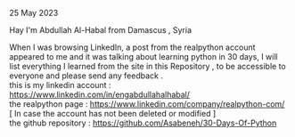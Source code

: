 25 May 2023 

Hay I'm Abdullah Al-Habal from Damascus , Syria 

When I was browsing LinkedIn, a post from the realpython account appeared to me 
and it was talking about learning python in 30 days, 
I will list everything I learned from the site in this Repository , to be accessible to everyone and please send any feedback . <br> 
this is my linkedin account : https://www.linkedin.com/in/engabdullahalhabal/  <br> 
the realpython page         : https://www.linkedin.com/company/realpython-com/ <br>
[ In case the account has not been deleted or modified  ]  <br>
the github repository       : https://github.com/Asabeneh/30-Days-Of-Python <br> 
